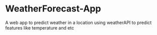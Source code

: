 # WeatherForecast-App
A web app to predict weather in a location using weatherAPI to predict features like temperature and etc
